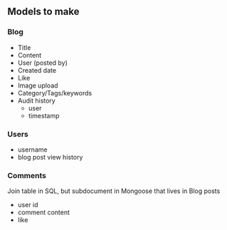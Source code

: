 
## Models to make
### Blog
- Title
- Content
- User (posted by)
- Created date
- Like 
- Image upload 
- Category/Tags/keywords 
- Audit history
    - user 
    - timestamp 

### Users 
- username
- blog post view history 
### Comments 
Join table in SQL, but subdocument in Mongoose that lives in Blog posts 
- user id 
- comment content 
- like